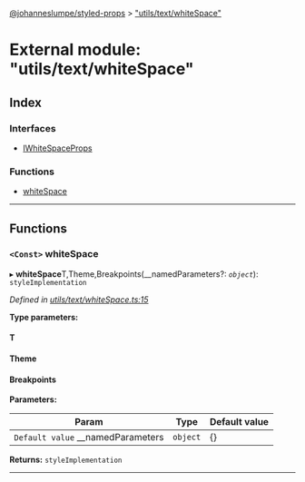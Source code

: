 [@johanneslumpe/styled-props](../README.md) > ["utils/text/whiteSpace"](../modules/_utils_text_whitespace_.md)

# External module: "utils/text/whiteSpace"

## Index

### Interfaces

* [IWhiteSpaceProps](../interfaces/_utils_text_whitespace_.iwhitespaceprops.md)

### Functions

* [whiteSpace](_utils_text_whitespace_.md#whitespace)

---

## Functions

<a id="whitespace"></a>

### `<Const>` whiteSpace

▸ **whiteSpace**T,Theme,Breakpoints(__namedParameters?: *`object`*): `styleImplementation`

*Defined in [utils/text/whiteSpace.ts:15](https://github.com/johanneslumpe/styled-props/blob/3abf398/src/utils/text/whiteSpace.ts#L15)*

**Type parameters:**

#### T 
#### Theme 
#### Breakpoints 
**Parameters:**

| Param | Type | Default value |
| ------ | ------ | ------ |
| `Default value` __namedParameters | `object` |  {} |

**Returns:** `styleImplementation`

___


